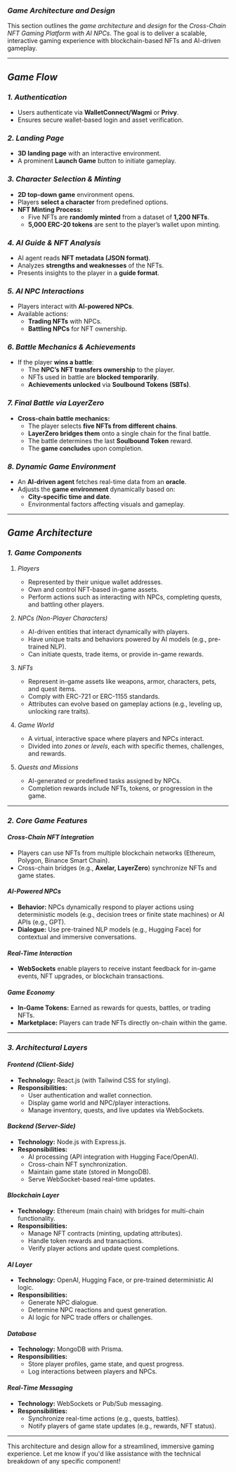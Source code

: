### *Game Architecture and Design*  
This section outlines the *game architecture* and *design* for the *Cross-Chain NFT Gaming Platform with AI NPCs*. The goal is to deliver a scalable, interactive gaming experience with blockchain-based NFTs and AI-driven gameplay.

---

## *Game Flow*

### *1. Authentication*  
- Users authenticate via **WalletConnect/Wagmi** or **Privy**.
- Ensures secure wallet-based login and asset verification.

### *2. Landing Page*  
- **3D landing page** with an interactive environment.
- A prominent **Launch Game** button to initiate gameplay.

### *3. Character Selection & Minting*  
- **2D top-down game** environment opens.
- Players **select a character** from predefined options.
- **NFT Minting Process:**
  - Five NFTs are **randomly minted** from a dataset of **1,200 NFTs**.
  - **5,000 ERC-20 tokens** are sent to the player’s wallet upon minting.

### *4. AI Guide & NFT Analysis*  
- AI agent reads **NFT metadata (JSON format)**.
- Analyzes **strengths and weaknesses** of the NFTs.
- Presents insights to the player in a **guide format**.

### *5. AI NPC Interactions*  
- Players interact with **AI-powered NPCs**.
- Available actions:
  - **Trading NFTs** with NPCs.
  - **Battling NPCs** for NFT ownership.

### *6. Battle Mechanics & Achievements*  
- If the player **wins a battle**:
  - The **NPC’s NFT transfers ownership** to the player.
  - NFTs used in battle are **blocked temporarily**.
  - **Achievements unlocked** via **Soulbound Tokens (SBTs)**.

### *7. Final Battle via LayerZero*  
- **Cross-chain battle mechanics:**
  - The player selects **five NFTs from different chains**.
  - **LayerZero bridges them** onto a single chain for the final battle.
  - The battle determines the last **Soulbound Token** reward.
  - The **game concludes** upon completion.

### *8. Dynamic Game Environment*  
- An **AI-driven agent** fetches real-time data from an **oracle**.
- Adjusts the **game environment** dynamically based on:
  - **City-specific time and date**.
  - Environmental factors affecting visuals and gameplay.

---

## *Game Architecture*

### *1. Game Components*

1. *Players*  
   - Represented by their unique wallet addresses.  
   - Own and control NFT-based in-game assets.  
   - Perform actions such as interacting with NPCs, completing quests, and battling other players.

2. *NPCs (Non-Player Characters)*  
   - AI-driven entities that interact dynamically with players.  
   - Have unique traits and behaviors powered by AI models (e.g., pre-trained NLP).  
   - Can initiate quests, trade items, or provide in-game rewards.

3. *NFTs*  
   - Represent in-game assets like weapons, armor, characters, pets, and quest items.  
   - Comply with ERC-721 or ERC-1155 standards.  
   - Attributes can evolve based on gameplay actions (e.g., leveling up, unlocking rare traits).  

4. *Game World*  
   - A virtual, interactive space where players and NPCs interact.  
   - Divided into *zones* or *levels*, each with specific themes, challenges, and rewards.

5. *Quests and Missions*  
   - AI-generated or predefined tasks assigned by NPCs.  
   - Completion rewards include NFTs, tokens, or progression in the game.

---

### *2. Core Game Features*

#### *Cross-Chain NFT Integration*
- Players can use NFTs from multiple blockchain networks (Ethereum, Polygon, Binance Smart Chain).  
- Cross-chain bridges (e.g., **Axelar, LayerZero**) synchronize NFTs and game states.  

#### *AI-Powered NPCs*  
- **Behavior:** NPCs dynamically respond to player actions using deterministic models (e.g., decision trees or finite state machines) or AI APIs (e.g., GPT).  
- **Dialogue:** Use pre-trained NLP models (e.g., Hugging Face) for contextual and immersive conversations.  

#### *Real-Time Interaction*  
- **WebSockets** enable players to receive instant feedback for in-game events, NFT upgrades, or blockchain transactions.

#### *Game Economy*  
- **In-Game Tokens:** Earned as rewards for quests, battles, or trading NFTs.  
- **Marketplace:** Players can trade NFTs directly on-chain within the game.  

---

### *3. Architectural Layers*

#### *Frontend (Client-Side)*  
- **Technology:** React.js (with Tailwind CSS for styling).  
- **Responsibilities:**  
  - User authentication and wallet connection.  
  - Display game world and NPC/player interactions.  
  - Manage inventory, quests, and live updates via WebSockets.

#### *Backend (Server-Side)*  
- **Technology:** Node.js with Express.js.  
- **Responsibilities:**  
  - AI processing (API integration with Hugging Face/OpenAI).  
  - Cross-chain NFT synchronization.  
  - Maintain game state (stored in MongoDB).  
  - Serve WebSocket-based real-time updates.

#### *Blockchain Layer*  
- **Technology:** Ethereum (main chain) with bridges for multi-chain functionality.  
- **Responsibilities:**  
  - Manage NFT contracts (minting, updating attributes).  
  - Handle token rewards and transactions.  
  - Verify player actions and update quest completions.  

#### *AI Layer*  
- **Technology:** OpenAI, Hugging Face, or pre-trained deterministic AI logic.  
- **Responsibilities:**  
  - Generate NPC dialogue.  
  - Determine NPC reactions and quest generation.  
  - AI logic for NPC trade offers or challenges.

#### *Database*  
- **Technology:** MongoDB with Prisma.  
- **Responsibilities:**  
  - Store player profiles, game state, and quest progress.  
  - Log interactions between players and NPCs.  

#### *Real-Time Messaging*  
- **Technology:** WebSockets or Pub/Sub messaging.  
- **Responsibilities:**  
  - Synchronize real-time actions (e.g., quests, battles).  
  - Notify players of game state updates (e.g., rewards, NFT status).  

---

This architecture and design allow for a streamlined, immersive gaming experience. Let me know if you'd like assistance with the technical breakdown of any specific component!

